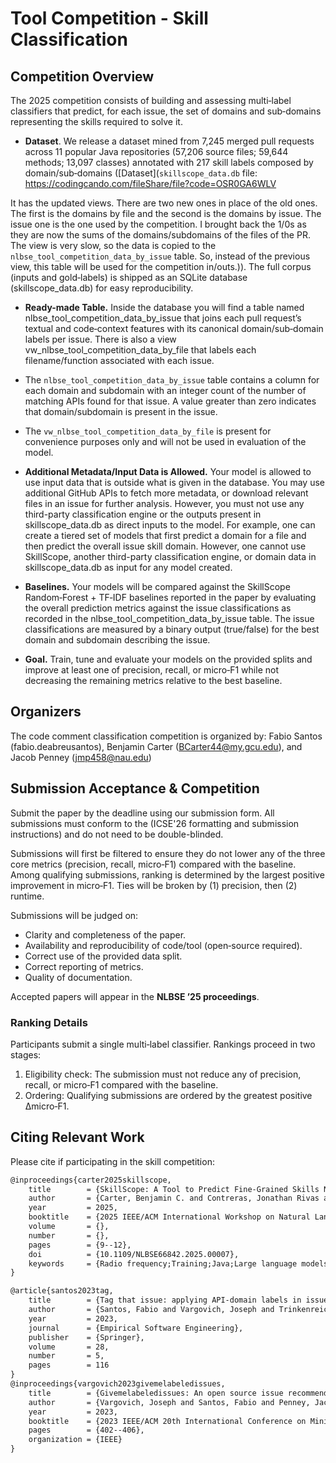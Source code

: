 # Tool Competition - Skill Classification

## Competition Overview

The 2025 competition consists of building and assessing multi‑label classifiers that predict, for each issue, the set of domains and sub‑domains representing the skills required to solve it.

- **Dataset**. We release a dataset mined from 7,245 merged pull requests across 11 popular Java repositories (57,206 source files; 59,644 methods; 13,097 classes) annotated with 217 skill labels composed by domain/sub‑domains ([Dataset](`skillscope_data.db` file: https://codingcando.com/fileShare/file?code=OSR0GA6WLV   

It has the updated views. There are two new ones in place of the old ones. The first is the domains by file and the second is the domains by issue. The issue one is the one used by the competition. I brought back the 1/0s as they are now the sums of the domains/subdomains of the files of the PR. The view is very slow, so the data is copied to the `nlbse_tool_competition_data_by_issue` table. So, instead of the previous view, this table will be used for the competition in/outs.)). The full corpus (inputs and gold‑labels) is shipped as an SQLite database (skillscope_data.db) for easy reproducibility.
  - **Ready-made Table.** Inside the database you will find a table named nlbse_tool_competition_data_by_issue that joins each pull request’s textual and code‑context features with its canonical domain/sub‑domain labels per issue. There is also a view vw_nlbse_tool_competition_data_by_file that labels each filename/function associated with each issue.
  - The `nlbse_tool_competition_data_by_issue` table contains a column for each domain and subdomain with an integer count of the number of matching APIs found for that issue. A value greater than zero indicates that domain/subdomain is present in the issue.
  - The `vw_nlbse_tool_competition_data_by_file` is present for convenience purposes only and will not be used in evaluation of the model.

- **Additional Metadata/Input Data is Allowed.** Your model is allowed to use input data that is outside what is given in the database. You may use additional GitHub APIs to fetch more metadata, or download relevant files in an issue for further analysis. However, you must not use any third-party classification engine or the outputs present in skillscope_data.db as direct inputs to the model. For example, one can create a tiered set of models that first predict a domain for a file and then predict the overall issue skill domain. However, one cannot use SkillScope, another third-party classification engine, or domain data in skillscope_data.db as input for any model created.

- **Baselines.** Your models will be compared against the SkillScope Random‑Forest + TF‑IDF baselines reported in the paper by evaluating the overall prediction metrics against the issue classifications as recorded in the nlbse_tool_competition_data_by_issue table. The issue classifications are measured by a binary output (true/false) for the best domain and subdomain describing the issue.

- **Goal.** Train, tune and evaluate your models on the provided splits and improve at least one of precision, recall, or micro‑F1 while not decreasing the remaining metrics relative to the best baseline.

## Organizers

The code comment classification competition is organized by: Fabio Santos (fabio.deabreusantos), Benjamin Carter (BCarter44@my.gcu.edu), and Jacob Penney (jmp458@nau.edu)

## Submission Acceptance & Competition

Submit the paper by the deadline using our submission form. All submissions must conform to the (ICSE'26 formatting and submission instructions) and do not need to be double-blinded.

Submissions will first be filtered to ensure they do not lower any of the three core metrics (precision, recall, micro‑F1) compared with the baseline. Among qualifying submissions, ranking is determined by the largest positive improvement in micro‑F1. Ties will be broken by (1) precision, then (2) runtime.

Submissions will be judged on:

- Clarity and completeness of the paper.
- Availability and reproducibility of code/tool (open‑source required).
- Correct use of the provided data split.
- Correct reporting of metrics.
- Quality of documentation.

Accepted papers will appear in the **NLBSE ’25 proceedings**.

### Ranking Details

Participants submit a single multi‑label classifier. Rankings proceed in two stages:

1. Eligibility check: The submission must not reduce any of precision, recall, or micro‑F1 compared with the baseline.
2. Ordering: Qualifying submissions are ordered by the greatest positive ∆micro‑F1.

## Citing Relevant Work

Please cite if participating in the skill competition:

```tex
@inproceedings{carter2025skillscope,
    title        = {SkillScope: A Tool to Predict Fine-Grained Skills Needed to Solve Issues on GitHub},
    author       = {Carter, Benjamin C. and Contreras, Jonathan Rivas and Llanes Villegas, Carlos A. and Acharya, Pawan and Utzerath, Jack and Farner, Adonijah O. and Jenkins, Hunter and Johnson, Dylan and Penney, Jacob and Steinmacher, Igor and Gerosa, Marco A. and Santos, Fabio},
    year         = 2025,
    booktitle    = {2025 IEEE/ACM International Workshop on Natural Language-Based Software Engineering (NLBSE)},
    volume       = {},
    number       = {},
    pages        = {9--12},
    doi          = {10.1109/NLBSE66842.2025.00007},
    keywords     = {Radio frequency;Training;Java;Large language models;Semantics;Retrieval augmented generation;Machine learning;Open source software;Software engineering;Software development management;software engineering;skill categorization;open source software (OSS);machine learning;large language models}
}
```

```tex
@article{santos2023tag,
    title        = {Tag that issue: applying API-domain labels in issue tracking systems},
    author       = {Santos, Fabio and Vargovich, Joseph and Trinkenreich, Bianca and Santos, Italo and Penney, Jacob and Britto, Ricardo and Pimentel, Jo{\~a}o Felipe and Wiese, Igor and Steinmacher, Igor and Sarma, Anita and others},
    year         = 2023,
    journal      = {Empirical Software Engineering},
    publisher    = {Springer},
    volume       = 28,
    number       = 5,
    pages        = 116
}
@inproceedings{vargovich2023givemelabeledissues,
    title        = {Givemelabeledissues: An open source issue recommendation system},
    author       = {Vargovich, Joseph and Santos, Fabio and Penney, Jacob and Gerosa, Marco A and Steinmacher, Igor},
    year         = 2023,
    booktitle    = {2023 IEEE/ACM 20th International Conference on Mining Software Repositories (MSR)},
    pages        = {402--406},
    organization = {IEEE}
}
```
